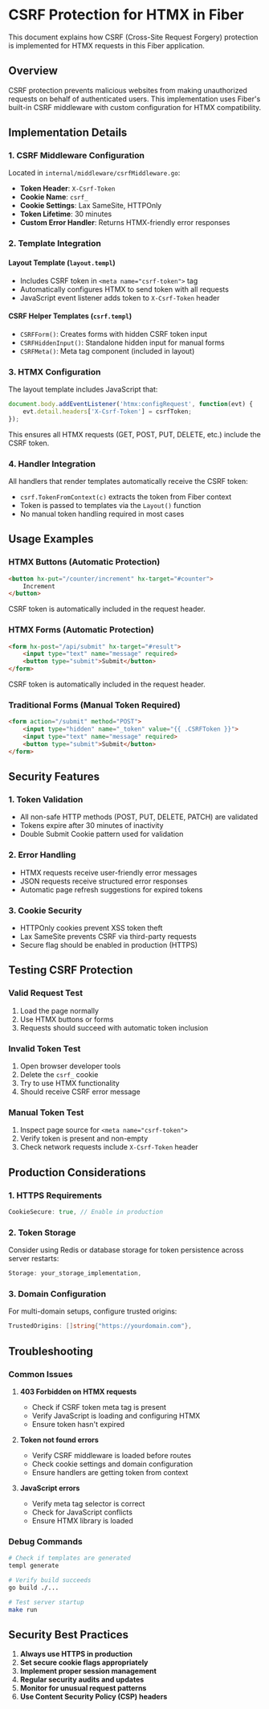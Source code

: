 # CSRF Protection for HTMX in Fiber

This document explains how CSRF (Cross-Site Request Forgery) protection is implemented for HTMX requests in this Fiber application.

## Overview

CSRF protection prevents malicious websites from making unauthorized requests on behalf of authenticated users. This implementation uses Fiber's built-in CSRF middleware with custom configuration for HTMX compatibility.

## Implementation Details

### 1. CSRF Middleware Configuration

Located in `internal/middleware/csrfMiddleware.go`:

- **Token Header**: `X-Csrf-Token`
- **Cookie Name**: `csrf_`
- **Cookie Settings**: Lax SameSite, HTTPOnly
- **Token Lifetime**: 30 minutes
- **Custom Error Handler**: Returns HTMX-friendly error responses

### 2. Template Integration

#### Layout Template (`layout.templ`)
- Includes CSRF token in `<meta name="csrf-token">` tag
- Automatically configures HTMX to send token with all requests
- JavaScript event listener adds token to `X-Csrf-Token` header

#### CSRF Helper Templates (`csrf.templ`)
- `CSRFForm()`: Creates forms with hidden CSRF token input
- `CSRFHiddenInput()`: Standalone hidden input for manual forms
- `CSRFMeta()`: Meta tag component (included in layout)

### 3. HTMX Configuration

The layout template includes JavaScript that:
```javascript
document.body.addEventListener('htmx:configRequest', function(evt) {
    evt.detail.headers['X-Csrf-Token'] = csrfToken;
});
```

This ensures all HTMX requests (GET, POST, PUT, DELETE, etc.) include the CSRF token.

### 4. Handler Integration

All handlers that render templates automatically receive the CSRF token:
- `csrf.TokenFromContext(c)` extracts the token from Fiber context
- Token is passed to templates via the `Layout()` function
- No manual token handling required in most cases

## Usage Examples

### HTMX Buttons (Automatic Protection)
```html
<button hx-put="/counter/increment" hx-target="#counter">
    Increment
</button>
```
CSRF token is automatically included in the request header.

### HTMX Forms (Automatic Protection)
```html
<form hx-post="/api/submit" hx-target="#result">
    <input type="text" name="message" required>
    <button type="submit">Submit</button>
</form>
```
CSRF token is automatically included in the request header.

### Traditional Forms (Manual Token Required)
```html
<form action="/submit" method="POST">
    <input type="hidden" name="_token" value="{{ .CSRFToken }}">
    <input type="text" name="message" required>
    <button type="submit">Submit</button>
</form>
```

## Security Features

### 1. Token Validation
- All non-safe HTTP methods (POST, PUT, DELETE, PATCH) are validated
- Tokens expire after 30 minutes of inactivity
- Double Submit Cookie pattern used for validation

### 2. Error Handling
- HTMX requests receive user-friendly error messages
- JSON requests receive structured error responses
- Automatic page refresh suggestions for expired tokens

### 3. Cookie Security
- HTTPOnly cookies prevent XSS token theft
- Lax SameSite prevents CSRF via third-party requests
- Secure flag should be enabled in production (HTTPS)

## Testing CSRF Protection

### Valid Request Test
1. Load the page normally
2. Use HTMX buttons or forms
3. Requests should succeed with automatic token inclusion

### Invalid Token Test
1. Open browser developer tools
2. Delete the `csrf_` cookie
3. Try to use HTMX functionality
4. Should receive CSRF error message

### Manual Token Test
1. Inspect page source for `<meta name="csrf-token">`
2. Verify token is present and non-empty
3. Check network requests include `X-Csrf-Token` header

## Production Considerations

### 1. HTTPS Requirements
```go
CookieSecure: true, // Enable in production
```

### 2. Token Storage
Consider using Redis or database storage for token persistence across server restarts:
```go
Storage: your_storage_implementation,
```

### 3. Domain Configuration
For multi-domain setups, configure trusted origins:
```go
TrustedOrigins: []string{"https://yourdomain.com"},
```

## Troubleshooting

### Common Issues

1. **403 Forbidden on HTMX requests**
   - Check if CSRF token meta tag is present
   - Verify JavaScript is loading and configuring HTMX
   - Ensure token hasn't expired

2. **Token not found errors**
   - Verify CSRF middleware is loaded before routes
   - Check cookie settings and domain configuration
   - Ensure handlers are getting token from context

3. **JavaScript errors**
   - Verify meta tag selector is correct
   - Check for JavaScript conflicts
   - Ensure HTMX library is loaded

### Debug Commands
```bash
# Check if templates are generated
templ generate

# Verify build succeeds
go build ./...

# Test server startup
make run
```

## Security Best Practices

1. **Always use HTTPS in production**
2. **Set secure cookie flags appropriately**
3. **Implement proper session management**
4. **Regular security audits and updates**
5. **Monitor for unusual request patterns**
6. **Use Content Security Policy (CSP) headers**